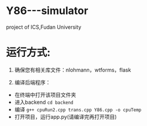 # Y86---simulator
project of ICS,Fudan University

# 运行方式:
1. 确保您有相关库文件：nlohmann，wtforms，flask<br>

2. 编译后端程序：
- 在终端中打开该项目文件夹
- 进入backend `cd backend`
- 编译 `g++ cpuRun2.cpp trans.cpp Y86.cpp -o cpuTemp`
- 打开项目，运行app.py(请编译完再打开项目)
